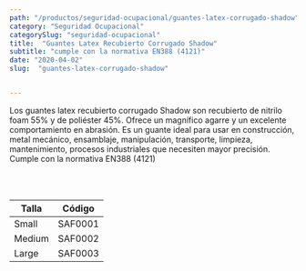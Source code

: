 ```yaml
---
path: "/productos/seguridad-ocupacional/guantes-latex-corrugado-shadow"
category: "Seguridad Ocupacional"
categorySlug: "seguridad-ocupacional"
title:  "Guantes Latex Recubierto Corrugado Shadow"
subtitle: "cumple con la normativa EN388 (4121)"
date: "2020-04-02"
slug:  "guantes-latex-corrugado-shadow"


---
```

Los guantes latex recubierto corrugado Shadow son recubierto de nitrilo foam 55% y de poliéster 45%. Ofrece un magnífico agarre y un excelente comportamiento en abrasión. Es un guante ideal para usar en construcción, metal mecánico, ensamblaje, manipulación, transporte, limpieza, mantenimiento, procesos industriales que necesiten mayor precisión. Cumple con la normativa EN388 (4121)


<br> <br>
<table class="min-w-full md:min-w-0 divide-y-0 divide-gray-200">
          <thead class=" bg-white">
            <tr>
              <th scope="col" class="px-6 text-center text-xs font-medium text-primary-lighter uppercase tracking-wider">
                Talla
              </th>
              <th scope="col" class="px-6 py-3 text-center text-xs font-medium text-primary-lighter uppercase tracking-wider">
                Código
              </th>
            </tr>
          </thead>
          <tbody>
            <tr class="bg-gray-400">
              <td class="px-6 py-4 whitespace-nowrap text-sm text-gray-700 text-center">
              Small 
              </td>
              <td class="px-6 py-4 whitespace-nowrap text-sm text-gray-700 text-center">
              SAF0001
              </td>
            </tr> 
            <tr class="bg-gray-200">
              <td class="px-6 py-4 whitespace-nowrap text-sm text-gray-700 text-center">
              Medium
              </td>
              <td class="px-6 py-4 whitespace-nowrap text-sm text-gray-700 text-center">
              SAF0002
              </td>
            </tr> 
            <tr class="bg-gray-400">
              <td class="px-6 py-4 whitespace-nowrap text-sm text-gray-700 text-center">
              Large
              </td>
              <td class="px-6 py-4 whitespace-nowrap text-sm text-gray-700 text-center">
              SAF0003
              </td>
            </tr> 
          </tbody>
        </table>



